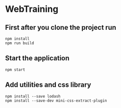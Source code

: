 # WebTraining

## First after you clone the project run

```
npm install
npm run build
```

## Start the application

```
npm start
```

## Add utilities and css library

```
npm install --save lodash
npm install --save-dev mini-css-extract-plugin
```
